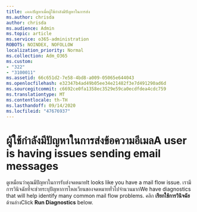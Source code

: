 ```yaml
---
title: ๓๒๒ปัญหาเมื่อผู้ใช้กำลังมีปัญหาในการส่ง
ms.author: chrisda
author: chrisda
ms.audience: Admin
ms.topic: article
ms.service: o365-administration
ROBOTS: NOINDEX, NOFOLLOW
localization_priority: Normal
ms.collection: Adm_O365
ms.custom:
- "322"
- "3100011"
ms.assetid: 66c651d2-7e58-4bd8-a009-05065e644043
ms.openlocfilehash: e32347b4ad49b05ee34e21482f3e7d491290ad6d
ms.sourcegitcommit: c6692ce0fa1358ec3529e59ca0ecdfdea4cdc759
ms.translationtype: MT
ms.contentlocale: th-TH
ms.lasthandoff: 09/14/2020
ms.locfileid: "47676937"
---
```

# <a name="a-user-is-having-issues-sending-email-messages"></a><span data-ttu-id="c5b78-102">ผู้ใช้กำลังมีปัญหาในการส่งข้อความอีเมล</span><span class="sxs-lookup"><span data-stu-id="c5b78-102">A user is having issues sending email messages</span></span>

<span data-ttu-id="c5b78-103">ดูเหมือนว่าคุณมีปัญหาในการรับส่งจดหมาย</span><span class="sxs-lookup"><span data-stu-id="c5b78-103">It looks like you have a mail flow issue.</span></span> <span data-ttu-id="c5b78-104">เรามีการวินิจฉัยที่จะช่วยระบุปัญหาการไหลเวียนของจดหมายทั่วไปจำนวนมาก</span><span class="sxs-lookup"><span data-stu-id="c5b78-104">We have diagnostics that will help identify many common mail flow problems.</span></span> <span data-ttu-id="c5b78-105">คลิก **เรียกใช้การวินิจฉัย** ด้านล่าง</span><span class="sxs-lookup"><span data-stu-id="c5b78-105">Click **Run Diagnostics** below.</span></span>
